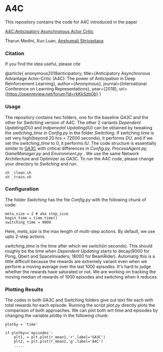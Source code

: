 # A4C

This repository contains the code for A4C introduced in the paper

[A4C:Anticipatory Asynchronous Actor Critic](https://openreview.net/pdf?id=rkKkSzb0b)

Tharun Medini, Xun Luan, [Anshumali Shrivastava](https://www.cs.rice.edu/~as143/)

### Citation

If you find the idea useful, please cite

@article{
  anonymous2018anticipatory,
  title={Anticipatory Asynchronous Advantage Actor-Critic (A4C): The power of Anticipation in Deep Reinforcement Learning},
  author={Anonymous},
  journal={International Conference on Learning Representations},
  year={2018},
  url={https://openreview.net/forum?id=rkKkSzb0b}
}

### Usage

The repository contains two folders, one for the  baseline *GA3C* and the other for *Switching* version of A4C. The other 2 variants *Dependent Updating(DU)* and *Indpenednt Updating(IU)* can be obtained by tweaking the *switching_time* in *Config.py* in the folder *Switching*. If switching time is set very high(beyond 20 hrs = 72000 seconds), it performs *DU*, and if we set the *switching_time* to 0, it performs *IU*. The code structure is essentially similar to [GA3C](https://github.com/NVlabs/GA3C) with critical differences in *Config.py, ProcessAgent.py, GameManager.py* and *Environment.py* . We use the same Network Architecture and Optimizer as GA3C. To run the A4C code, please change your directory to *Switching* and run:

```
sh _clean.sh
sh _train.sh
```

### Configuration

The folder *Switching* has the file *Config.py* with the following chunk of code:

```
meta_size = 2 # aka step_size
begin_time = time.time()
switching_time = 9000
```

Here, *meta_size* is the max length of multi-step actions. By default, we use upto 2-step actions.

*switching_time* is the time after which we switch(in seconds). This should roughly be the time when *Dependent Updating* starts to decay(9000 for Pong, Qbert and SpaceInvaders; 18000 for BeamRider). Automatig this is a little difficult because the rewards are extremely variant even when we perform a moving average over the last 1000 episodes. It's hard to judge whether the rewards have saturated or not. We are working on tracking the moving median of rewards of 1000 episodes and switching when it reduces.

### Plotting Results

The codes in both GA3C and Switching folders give out text file each with total rewards for each episode. Running the script *plot.py* directly plots the comparison of both approaches. We can plot both wrt time and episodes by changing the variable *plotby* in the following chunk:

```
plotby = 'time'

if plotby=='episodes':
    plt1, = plt.plot(r_mean1,'r',label='GA3C')
    plt2, = plt.plot(r_mean2,'g',label='A4C')
    .....
```

